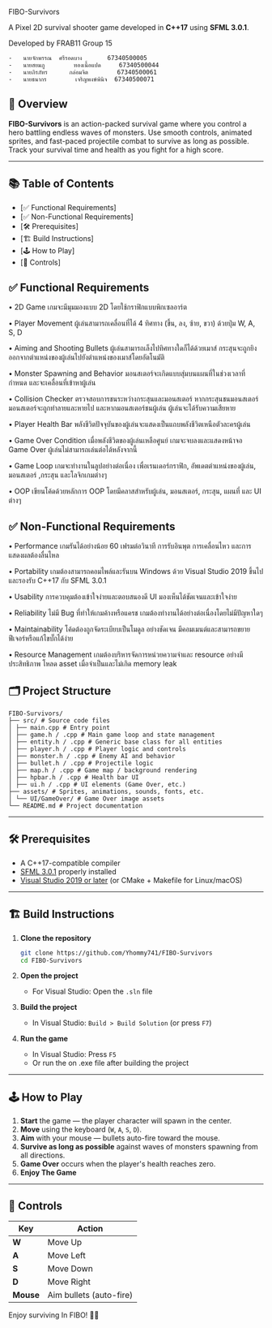 ﻿ FIBO-Survivors

A Pixel 2D survival shooter game developed in **C++17** using **SFML 3.0.1**.

Developed by FRAB11 Group 15

	-	นายจักพรรณ	ศรีรอดบาง		67340500005
	-	นายสยมภู		ทองเนื้อแปด		67340500044
	-	นายภิรภัทร		กล่อมจิต		67340500061
	-	นายธนากร		เจริญพงษ์พินิจ	67340500071


## 🧭 Overview

**FIBO-Survivors** is an action-packed survival game where you control a hero battling endless waves of monsters. Use smooth controls, animated sprites, and fast-paced projectile combat to survive as long as possible. Track your survival time and health as you fight for a high score.

---

## 📚 Table of Contents

- [✅ Functional Requirements]
- [✅ Non-Functional Requirements]
- [🛠️ Prerequisites]
- [🏗️ Build Instructions]
- [🕹️ How to Play]
- [🎯 Controls]

## ✅ Functional Requirements

•	2D Game
	เกมจะมีมุมมองแบบ 2D โดยใช้กราฟิกแบบพิกเซลอาร์ต

•	Player Movement
	ผู้เล่นสามารถเคลื่อนที่ได้ 4 ทิศทาง (ขึ้น, ลง, ซ้าย, ขวา) ด้วยปุ่ม W, A, S, D

•	Aiming and Shooting Bullets
	ผู้เล่นสามารถเล็งไปทิศทางใดก็ได้ด้วยเมาส์ กระสุนจะถูกยิงออกจากตำแหน่งของผู้เล่นไปยังตำแหน่งของเมาส์โดยอัตโนมัติ

•	Monster Spawning and Behavior
	มอนสเตอร์จะเกิดแบบสุ่มบนแผนที่ในช่วงเวลาที่กำหนด และจะเคลื่อนที่เข้าหาผู้เล่น

•	Collision Checker
	ตรวจสอบการชนระหว่างกระสุนและมอนสเตอร์ หากกระสุนชนมอนสเตอร์ มอนสเตอร์จะถูกทำลายและหายไป
	และหากมอนสเตอร์ชนผู้เล่น ผู้เล่นจะได้รับความเสียหาย

•	Player Health Bar
	พลังชีวิตปัจจุบันของผู้เล่นจะแสดงเป็นแถบพลังชีวิตเหนือตัวละครผู้เล่น

•	Game Over Condition
	เมื่อพลังชีวิตของผู้เล่นเหลือศูนย์ เกมจะจบลงและแสดงหน้าจอ Game Over ผู้เล่นไม่สามารถเล่นต่อได้หลังจากนี้

•	Game Loop
	เกมจะทำงานในลูปอย่างต่อเนื่อง เพื่อเรนเดอร์กราฟิก, อัพเดตตำแหน่งของผู้เล่น, มอนสเตอร์ ,กระสุน และโลจิกเกมต่างๆ

•	OOP 
	เขียนโค้ดด้วยหลักการ OOP โดยมีคลาสสำหรับผู้เล่น, มอนสเตอร์, กระสุน, แผนที่ และ UI ต่างๆ


## ✅ Non-Functional Requirements

•	Performance
	เกมรันได้อย่างน้อย 60 เฟรมต่อวินาที การรับอินพุต การเคลื่อนไหว และการแสดงผลต้องลื่นไหล

•	Portability
	เกมต้องสามารถคอมไพล์และรันบน Windows ด้วย Visual Studio 2019 ขึ้นไป และรองรับ C++17 กับ SFML 3.0.1

•	Usability
	การควบคุมต้องเข้าใจง่ายและตอบสนองดี UI มองเห็นได้ชัดเจนและเข้าใจง่าย

•	Reliability
	ไม่มี Bug ที่ทำให้เกมค้างหรือแครช เกมต้องทำงานได้อย่างต่อเนื่องโดยไม่มีปัญหาใดๆ

•	Maintainability
	โค้ดต้องถูกจัดระเบียบเป็นโมดูล อย่างชัดเจน มีคอมเมนต์และสามารถขยายฟีเจอร์หรือแก้ไขบั๊กได้ง่าย

•	Resource Management
	เกมต้องบริหารจัดการหน่วยความจำและ resource อย่างมีประสิทธิภาพ โหลด asset เมื่อจำเป็นและไม่เกิด memory leak


## 🗂️ Project Structure

```
FIBO-Survivors/
├── src/ # Source code files
│ ├── main.cpp # Entry point
│ ├── game.h / .cpp # Main game loop and state management
│ ├── entity.h / .cpp # Generic base class for all entities
│ ├── player.h / .cpp # Player logic and controls
│ ├── monster.h / .cpp # Enemy AI and behavior
│ ├── bullet.h / .cpp # Projectile logic
│ ├── map.h / .cpp # Game map / background rendering
│ ├── hpbar.h / .cpp # Health bar UI
│ ├── ui.h / .cpp # UI elements (Game Over, etc.)
├── assets/ # Sprites, animations, sounds, fonts, etc.
│ └── UI/GameOver/ # Game Over image assets
└── README.md # Project documentation
```

---

## 🛠️ Prerequisites

- A C++17-compatible compiler
- [SFML 3.0.1](https://www.sfml-dev.org/download.php) properly installed
- [Visual Studio 2019 or later](https://visualstudio.microsoft.com/) (or CMake + Makefile for Linux/macOS)

---

## 🏗️ Build Instructions

1. **Clone the repository**
   ```bash
   git clone https://github.com/Yhommy741/FIBO-Survivors
   cd FIBO-Survivors
   ```

2. **Open the project**
   - For Visual Studio: Open the `.sln` file

3. **Build the project**
   - In Visual Studio: `Build > Build Solution` (or press `F7`)

4. **Run the game**
   - In Visual Studio: Press `F5`
   - Or run the on .exe file after building the project

---

## 🕹️ How to Play

1. **Start** the game — the player character will spawn in the center.
2. **Move** using the keyboard (`W`, `A`, `S`, `D`).
3. **Aim** with your mouse — bullets auto-fire toward the mouse.
4. **Survive as long as possible** against waves of monsters spawning from all directions.
5. **Game Over** occurs when the player's health reaches zero.
6. **Enjoy The Game**

---

## 🎯 Controls

| Key        | Action               |
|------------|----------------------|
| **W**      | Move Up              |
| **A**      | Move Left            |
| **S**      | Move Down            |
| **D**      | Move Right           |
| **Mouse**  | Aim bullets (auto-fire) |


Enjoy surviving In FIBO! 👾🔥